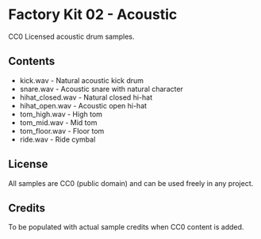# Factory Kit 02 - Acoustic

CC0 Licensed acoustic drum samples.

## Contents
- kick.wav - Natural acoustic kick drum
- snare.wav - Acoustic snare with natural character
- hihat_closed.wav - Natural closed hi-hat
- hihat_open.wav - Acoustic open hi-hat
- tom_high.wav - High tom
- tom_mid.wav - Mid tom
- tom_floor.wav - Floor tom
- ride.wav - Ride cymbal

## License
All samples are CC0 (public domain) and can be used freely in any project.

## Credits
To be populated with actual sample credits when CC0 content is added.